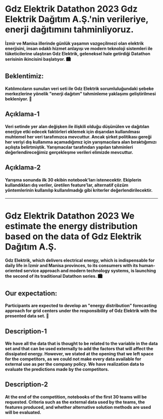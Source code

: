 # Gdz Elektrik Datathon 2023 Gdz Elektrik Dağıtım A.Ş.'nin verileriye, enerji dağıtımını tahminliyoruz.

#### İzmir ve Manisa illerinde günlük yaşamın vazgeçilmezi olan elektrik enerjisini, insan odaklı hizmet anlayışı ve modern teknoloji sistemleri ile tüketicilerine ulaştıran Gdz Elektrik, geleneksel hale getirdiği Datathon serisinin ikincisini başlatıyor. 🏙

## Beklentimiz:
#### Katılımcıların sunulan veri seti ile Gdz Elektrik sorumluluğundaki şebeke merkezlerine yönelik "enerji dağıtım" tahminleme yaklaşımı geliştirilmesi bekleniyor. 🎯

## Açıklama-1

#### Veri setinde yer alan değişken ile ilişkili olduğu düşünülen ve dağıtılan enerjiye etki edecek faktörleri eklemek için dışarıdan kullanılması muhtemel her veri tarafımızca mevcuttur. Ancak şirket politikası gereği her veriyi dış kullanıma açamadığımız için yarışmacılara alan bıraktığımızı açılışta belirtmiştik. Yarışmacılar tarafından yapılan tahminleri değerlendireceğimiz gerçekleşme verileri elimizde mevcuttur.

## Açıklama-2

#### Yarışma sonunda ilk 30 ekibin notebook'ları istenecektir. Ekiplerin kullandıkları dış veriler, üretilen feature’lar, alternatif çözüm yöntemlerinin kullanılıp kullanılmadığı gibi kriterler değerlendirilecektir.
-------------------------------------------
# Gdz Elektrik Datathon 2023 We estimate the energy distribution based on the data of Gdz Elektrik Dağıtım A.Ş.

#### Gdz Elektrik, which delivers electrical energy, which is indispensable for daily life in İzmir and Manisa provinces, to its consumers with its human-oriented service approach and modern technology systems, is launching the second of its traditional Datathon series. 🏙

## Our expectation:
#### Participants are expected to develop an "energy distribution" forecasting approach for grid centers under the responsibility of Gdz Elektrik with the presented data set. 🎯

## Description-1

#### We have all the data that is thought to be related to the variable in the data set and that can be used externally to add the factors that will affect the dissipated energy. However, we stated at the opening that we left space for the competitors, as we could not make every data available for external use as per the company policy. We have realization data to evaluate the predictions made by the competitors.

## Description-2

#### At the end of the competition, notebooks of the first 30 teams will be requested. Criteria such as the external data used by the teams, the features produced, and whether alternative solution methods are used will be evaluated.
